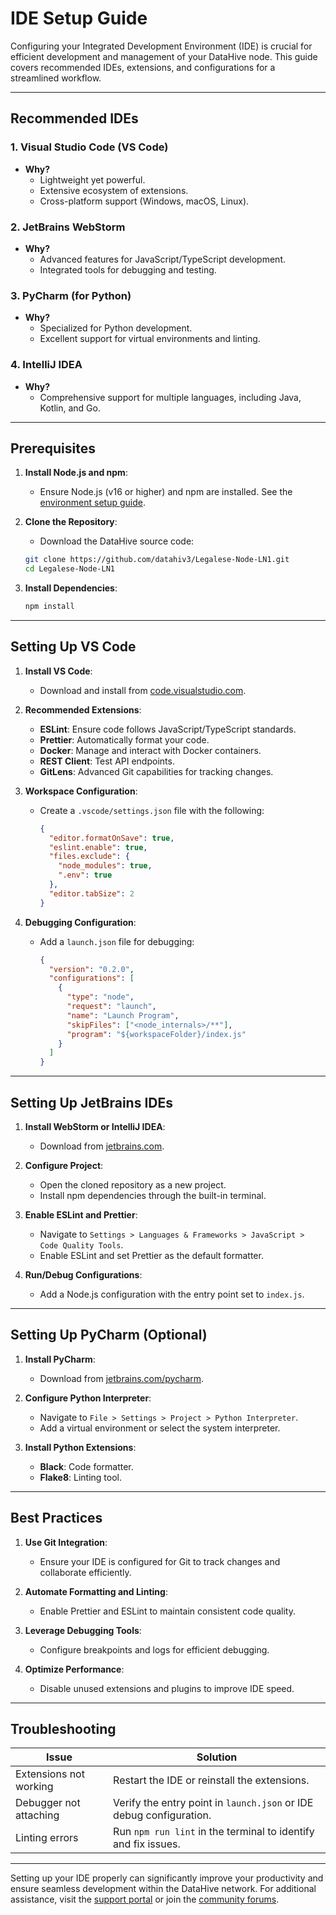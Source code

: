 # IDE Setup Guide

Configuring your Integrated Development Environment (IDE) is crucial for efficient development and management of your DataHive node. This guide covers recommended IDEs, extensions, and configurations for a streamlined workflow.

---

## Recommended IDEs

### 1. **Visual Studio Code (VS Code)**
- **Why?**
  - Lightweight yet powerful.
  - Extensive ecosystem of extensions.
  - Cross-platform support (Windows, macOS, Linux).

### 2. **JetBrains WebStorm**
- **Why?**
  - Advanced features for JavaScript/TypeScript development.
  - Integrated tools for debugging and testing.

### 3. **PyCharm (for Python)**
- **Why?**
  - Specialized for Python development.
  - Excellent support for virtual environments and linting.

### 4. **IntelliJ IDEA**
- **Why?**
  - Comprehensive support for multiple languages, including Java, Kotlin, and Go.

---

## Prerequisites

1. **Install Node.js and npm**:
   - Ensure Node.js (v16 or higher) and npm are installed. See the [environment setup guide](/docs/setup/ENVIRONMENT.md).

2. **Clone the Repository**:
   - Download the DataHive source code:
   ```bash
   git clone https://github.com/datahiv3/Legalese-Node-LN1.git
   cd Legalese-Node-LN1
   ```

3. **Install Dependencies**:
   ```bash
   npm install
   ```

---

## Setting Up VS Code

1. **Install VS Code**:
   - Download and install from [code.visualstudio.com](https://code.visualstudio.com/).

2. **Recommended Extensions**:
   - **ESLint**: Ensure code follows JavaScript/TypeScript standards.
   - **Prettier**: Automatically format your code.
   - **Docker**: Manage and interact with Docker containers.
   - **REST Client**: Test API endpoints.
   - **GitLens**: Advanced Git capabilities for tracking changes.

3. **Workspace Configuration**:
   - Create a `.vscode/settings.json` file with the following:
     ```json
     {
       "editor.formatOnSave": true,
       "eslint.enable": true,
       "files.exclude": {
         "node_modules": true,
         ".env": true
       },
       "editor.tabSize": 2
     }
     ```

4. **Debugging Configuration**:
   - Add a `launch.json` file for debugging:
     ```json
     {
       "version": "0.2.0",
       "configurations": [
         {
           "type": "node",
           "request": "launch",
           "name": "Launch Program",
           "skipFiles": ["<node_internals>/**"],
           "program": "${workspaceFolder}/index.js"
         }
       ]
     }
     ```

---

## Setting Up JetBrains IDEs

1. **Install WebStorm or IntelliJ IDEA**:
   - Download from [jetbrains.com](https://www.jetbrains.com/).

2. **Configure Project**:
   - Open the cloned repository as a new project.
   - Install npm dependencies through the built-in terminal.

3. **Enable ESLint and Prettier**:
   - Navigate to `Settings > Languages & Frameworks > JavaScript > Code Quality Tools`.
   - Enable ESLint and set Prettier as the default formatter.

4. **Run/Debug Configurations**:
   - Add a Node.js configuration with the entry point set to `index.js`.

---

## Setting Up PyCharm (Optional)

1. **Install PyCharm**:
   - Download from [jetbrains.com/pycharm](https://www.jetbrains.com/pycharm/).

2. **Configure Python Interpreter**:
   - Navigate to `File > Settings > Project > Python Interpreter`.
   - Add a virtual environment or select the system interpreter.

3. **Install Python Extensions**:
   - **Black**: Code formatter.
   - **Flake8**: Linting tool.

---

## Best Practices

1. **Use Git Integration**:
   - Ensure your IDE is configured for Git to track changes and collaborate efficiently.

2. **Automate Formatting and Linting**:
   - Enable Prettier and ESLint to maintain consistent code quality.

3. **Leverage Debugging Tools**:
   - Configure breakpoints and logs for efficient debugging.

4. **Optimize Performance**:
   - Disable unused extensions and plugins to improve IDE speed.

---

## Troubleshooting

| **Issue**                | **Solution**                                                                 |
|--------------------------|-----------------------------------------------------------------------------|
| Extensions not working   | Restart the IDE or reinstall the extensions.                                |
| Debugger not attaching   | Verify the entry point in `launch.json` or IDE debug configuration.         |
| Linting errors           | Run `npm run lint` in the terminal to identify and fix issues.              |

---

Setting up your IDE properly can significantly improve your productivity and ensure seamless development within the DataHive network. For additional assistance, visit the [support portal](/docs/onboarding/support/tickets.md) or join the [community forums](/docs/onboarding/community/forums.md).

